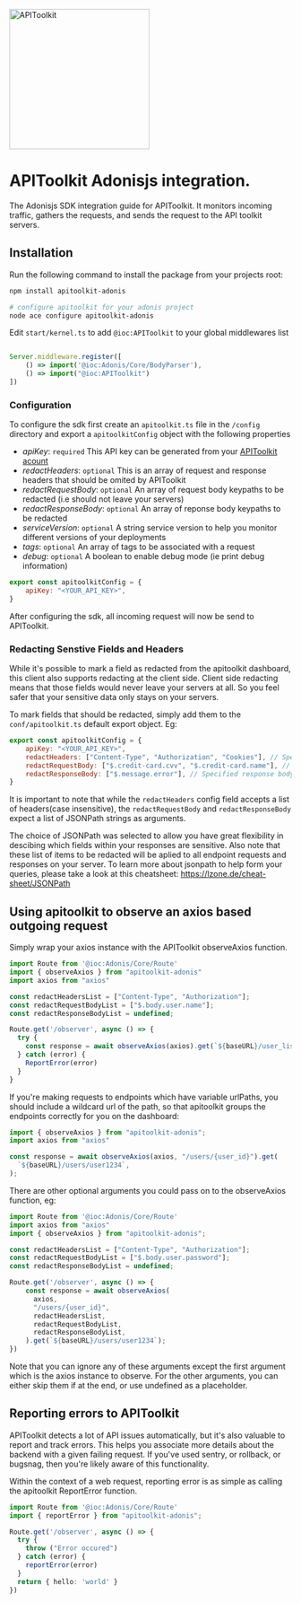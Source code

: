 <p>
<img src="https://apitoolkit.io/assets/img/logo-full.svg" alt="APIToolkit" width="250px" />
</p>

# APIToolkit Adonisjs integration.

The Adonisjs SDK integration guide for APIToolkit. It monitors incoming traffic, gathers the requests, and sends the request to the API toolkit servers.

## Installation

Run the following command to install the package from your projects root:

```sh
npm install apitoolkit-adonis

# configure apitoolkit for your adonis project
node ace configure apitoolkit-adonis
```

Edit `start/kernel.ts` to add `@ioc:APIToolkit` to your global middlewares list

```js

Server.middleware.register([
    () => import('@ioc:Adonis/Core/BodyParser'),
    () => import("@ioc:APIToolkit")
])

```

### Configuration

To configure the sdk first create an `apitoolkit.ts` file in the `/config` directory
and export a `apitoolkitConfig` object with the following properties

- *apiKey*: `required` This API key can be generated from your [APIToolkit acount](https://app.apitoolkit.io)
- *redactHeaders*: `optional` This is an array of request and response headers that should be omited by APIToolkit
- *redactRequestBody*: `optional` An array of request body keypaths to be redacted (i.e should not leave your servers)
- *redactResponseBody*: `optional` An array of reponse body keypaths to be redacted
- *serviceVersion*: `optional` A string service version to help you monitor different versions of your deployments
- *tags*: `optional` An array of tags to be associated with a request
- *debug*: `optional` A boolean to enable debug mode (ie print debug information)


```js
export const apitoolkitConfig = {
    apiKey: "<YOUR_API_KEY>",
}
```
After configuring the sdk, all incoming request will now be send to APIToolkit.


### Redacting Senstive Fields and Headers

While it's possible to mark a field as redacted from the apitoolkit dashboard, this client also supports redacting at the client side. Client side redacting means that those fields would never leave your servers at all. So you feel safer that your sensitive data only stays on your servers.

To mark fields that should be redacted, simply add them to the `conf/apitoolkit.ts` default export object. Eg:

```js
export const apitoolkitConfig = {
    apiKey: "<YOUR_API_KEY>",
    redactHeaders: ["Content-Type", "Authorization", "Cookies"], // Specified headers will be redacted
    redactRequestBody: ["$.credit-card.cvv", "$.credit-card.name"], // Specified request bodies fields will be redacted
    redactResponseBody: ["$.message.error"], // Specified response body fields will be redacted
}
```

It is important to note that while the `redactHeaders` config field accepts a list of headers(case insensitive), the `redactRequestBody` and `redactResponseBody` expect a list of JSONPath strings as arguments.

The choice of JSONPath was selected to allow you have great flexibility in descibing which fields within your responses are sensitive. Also note that these list of items to be redacted will be aplied to all endpoint requests and responses on your server. To learn more about jsonpath to help form your queries, please take a look at this cheatsheet: https://lzone.de/cheat-sheet/JSONPath


## Using apitoolkit to observe an axios based outgoing request

Simply wrap your axios instance with the APIToolkit observeAxios function.

```typescript
import Route from '@ioc:Adonis/Core/Route'
import { observeAxios } from "apitoolkit-adonis"
import axios from "axios"

const redactHeadersList = ["Content-Type", "Authorization"];
const redactRequestBodyList = ["$.body.user.name"];
const redactResponseBodyList = undefined;

Route.get('/observer', async () => {
  try {
    const response = await observeAxios(axios).get(`${baseURL}/user_list/active`);
  } catch (error) {
    ReportError(error)
  }
}
```

If you're making requests to endpoints which have variable urlPaths, you should include a wildcard url of the path, so that apitoolkit groups the endpoints correctly for you on the dashboard:

```typescript
import { observeAxios } from "apitoolkit-adonis";
import axios from "axios"

const response = await observeAxios(axios, "/users/{user_id}").get(
  `${baseURL}/users/user1234`,
);
```

There are other optional arguments you could pass on to the observeAxios function, eg:

```typescript
import Route from '@ioc:Adonis/Core/Route'
import axios from "axios"
import { observeAxios } from "apitoolkit-adonis";

const redactHeadersList = ["Content-Type", "Authorization"];
const redactRequestBodyList = ["$.body.user.password"];
const redactResponseBodyList = undefined;

Route.get('/observer', async () => {
    const response = await observeAxios(
      axios,
      "/users/{user_id}",
      redactHeadersList,
      redactRequestBodyList,
      redactResponseBodyList,
    ).get(`${baseURL}/users/user1234`);
})
```

Note that you can ignore any of these arguments except the first argument which is the axios instance to observe.
For the other arguments, you can either skip them if at the end, or use undefined as a placeholder.

## Reporting errors to APIToolkit

APIToolkit detects a lot of API issues automatically, but it's also valuable to report and track errors. This helps you associate more details about the backend with a given failing request.
If you've used sentry, or rollback, or bugsnag, then you're likely aware of this functionality.

Within the context of a web request, reporting error is as simple as calling the apitoolkit ReportError function.

```typescript
import Route from '@ioc:Adonis/Core/Route'
import { reportError } from "apitoolkit-adonis";

Route.get('/observer', async () => {
  try {
    throw ("Error occured")
  } catch (error) {
    reportError(error)
  }
  return { hello: 'world' }
})
```